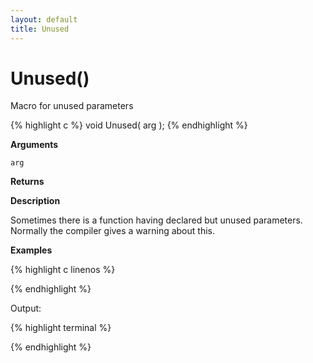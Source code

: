 ```yaml
---
layout: default
title: Unused
---
```


# Unused()

Macro for unused parameters

{% highlight c %}
void Unused( arg );
{% endhighlight %}

**Arguments**

`arg`

**Returns**

**Description**

Sometimes there is a function having declared but unused parameters. Normally the compiler gives a warning about this.

**Examples**

{% highlight c linenos %}

{% endhighlight %}

Output:

{% highlight terminal %}

{% endhighlight %}
